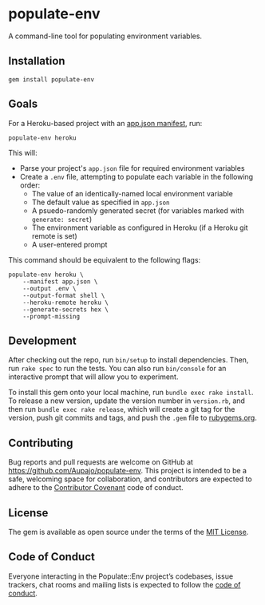 # populate-env

A command-line tool for populating environment variables.

## Installation

    gem install populate-env

## Goals

For a Heroku-based project with an [app.json manifest](https://blog.heroku.com/introducing_the_app_json_application_manifest), run:

    populate-env heroku

This will:

* Parse your project's `app.json` file for required environment variables
* Create a `.env` file, attempting to populate each variable in the following order:
  * The value of an identically-named local environment variable
  * The default value as specified in `app.json`
  * A psuedo-randomly generated secret (for variables marked with `generate: secret`)
  * The environment variable as configured in Heroku (if a Heroku git remote is set)
  * A user-entered prompt

This command should be equivalent to the following flags:

    populate-env heroku \
        --manifest app.json \
        --output .env \
        --output-format shell \
        --heroku-remote heroku \
        --generate-secrets hex \
        --prompt-missing

## Development

After checking out the repo, run `bin/setup` to install dependencies. Then, run `rake spec` to run the tests. You can also run `bin/console` for an interactive prompt that will allow you to experiment.

To install this gem onto your local machine, run `bundle exec rake install`. To release a new version, update the version number in `version.rb`, and then run `bundle exec rake release`, which will create a git tag for the version, push git commits and tags, and push the `.gem` file to [rubygems.org](https://rubygems.org).

## Contributing

Bug reports and pull requests are welcome on GitHub at https://github.com/Aupajo/populate-env. This project is intended to be a safe, welcoming space for collaboration, and contributors are expected to adhere to the [Contributor Covenant](http://contributor-covenant.org) code of conduct.

## License

The gem is available as open source under the terms of the [MIT License](http://opensource.org/licenses/MIT).

## Code of Conduct

Everyone interacting in the Populate::Env project’s codebases, issue trackers, chat rooms and mailing lists is expected to follow the [code of conduct](https://github.com/Aupajo/populate-env/blob/master/CODE_OF_CONDUCT.md).

